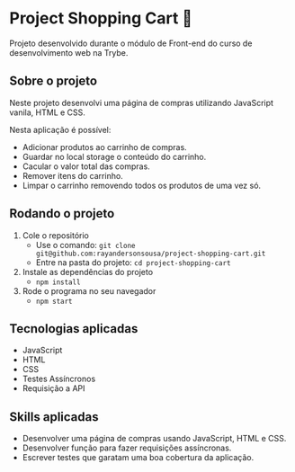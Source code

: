 # Project Shopping Cart :shopping_cart:

Projeto desenvolvido durante o módulo de Front-end do curso de desenvolvimento web na Trybe.

## Sobre o projeto

Neste projeto desenvolvi uma página de compras utilizando JavaScript vanila, HTML e CSS.

Nesta aplicação é possível:
   - Adicionar produtos ao carrinho de compras.
   - Guardar no local storage o conteúdo do carrinho.
   - Cacular o valor total das compras.
   - Remover itens do carrinho.
   - Limpar o carrinho removendo todos os produtos de uma vez só.

## Rodando o projeto

1. Cole o repositório
   - Use o comando: `git clone git@github.com:rayandersonsousa/project-shopping-cart.git`
   - Entre na pasta do projeto: `cd project-shopping-cart`
2. Instale as dependências do projeto
   - `npm install`
3. Rode o programa no seu navegador
   - `npm start`

## Tecnologias aplicadas

- JavaScript
- HTML
- CSS
- Testes Assíncronos
- Requisição a API

## Skills aplicadas

- Desenvolver uma página de compras usando JavaScript, HTML e CSS.
- Desenvolver função para fazer requisições assíncronas.
- Escrever testes que garatam uma boa cobertura da aplicação.

